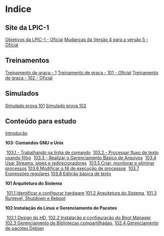 # Indice

Site da LPIC-1
----------------------------------------------------------------------------------------------------------------------

[Objetivos da LPIC-1 - Oficial](https://www.lpi.org/pt/our-certifications/exam-101-objectives)
[Mudanças da Versão 4 para a versão 5 - Oficial](https://wiki.lpi.org/wiki/LPIC-1_Summary_Version_4.0_To_5.0)

Treinamentos
----------------------------------------------------------------------------------------------------------------------

[Treinamento de graça - 1](https://www.theurbanpenguin.com/lpi-training-from-theurbanpenguin/lpic-1-linux-server-professional/)
[Treinamento de graça - 101 - Oficial](https://learning.lpi.org/en/learning-materials/101-500/)
[Treinamento de graça - 102 - Oficial](https://learning.lpi.org/en/learning-materials/102-500/)

Simulados
----------------------------------------------------------------------------------------------------------------------

[Simulado prova 101](https://www.memrise.com/course/1236058/lpic-1-lpi-101-lx0-103/)
[Simulado prova 102](https://www.memrise.com/course/1435778/lpic-1-lpi-102-lx0-104/)

Conteúdo para estudo
----------------------------------------------------------------------------------------------------------------------

[Introdução](intro.html)

**103: Comandos GNU e Unix**

​		[103.1 - Trabalhando na linha de comando](103.1/1031.html)
​		[103.2 - Processar fluxo de texto usando filtro](103.2/1032.html)
​		[103.3 - Realizar o Gerenciamento Básico de Arquivos](103.3/1033.html)
​		[103.4 Usar Streams, pipes e redirecionadores](103.4/1034.html)
​		[103.5 Criar, monitorar e eliminar processos](103.5/1035.html)
​		[103.6 Modificar o NI de execução de processos](103.6/1036.html)
​		[103.7 Expressões regulares](103.7/1037.html)
​		[103.8 Editção básica de texto](103.8/1038.html)

**101 Arquitetura do Sistema**

​		[101.1 Identificar e configurar hardware ](101.1/1011.html)
​		[101.2 Arquitetura do Sistema ](101.2/1012.html)
​		[101.3 Runlevel, Shutdown e Reboot ](101.3/1013.html)

**102 Instalação do Linux e Gerenciamento de Pacotes**

​		[102.1 Design do HD ](102.1/1021.html)
​		[102.2 Instalação e configuração do Boot Manager ](102.2/1022.html)
​		[102.3 Gerenciamento de Bibliotecas compartilhadas ](102.3/1023.html)
​		[102.4 Gerenciamento de pacotes Debian ](102.4/1024.html)

